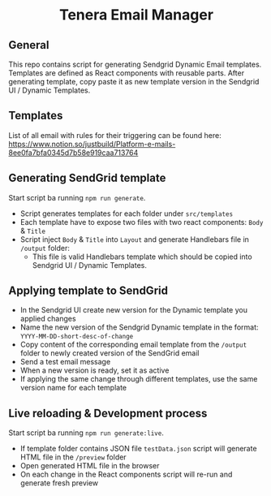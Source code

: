 <div align="center">

# Tenera Email Manager

</div>

## General

This repo contains script for generating Sendgrid Dynamic Email templates. Templates are defined as React components
with reusable parts. After generating template, copy paste it as new template version in the Sendgrid UI / Dynamic
Templates.

## Templates

List of all email with rules for their triggering can be found here: https://www.notion.so/justbuild/Platform-e-mails-8ee0fa7bfa0345d7b58e919caa713764



## Generating SendGrid template

Start script ba running `npm run generate`.

- Script generates templates for each folder under `src/templates`
- Each template have to expose two files with two react components: `Body` & `Title`
- Script inject `Body` & `Title` into `Layout` and generate Handlebars file in `/output` folder:
  - This file is valid Handlebars template which should be copied into Sendgrid UI / Dynamic
    Templates.



## Applying template to SendGrid

- In the Sendgrid UI create new version for the Dynamic template you applied changes
- Name the new version of the Sendgrid Dynamic template in the format: `YYYY-MM-DD-short-desc-of-change`
- Copy content of the corresponding email template from the `/output` folder to newly created version of the SendGrid
  email
- Send a test email message
- When a new version is ready, set it as active
- If applying the same change through different templates, use the same version name for each template



## Live reloading & Development process

Start script ba running `npm run generate:live`.

- If template folder contains JSON file `testData.json` script will generate HTML file in the `/preview` folder
- Open generated HTML file in the browser
- On each change in the React components script will re-run and generate fresh preview




